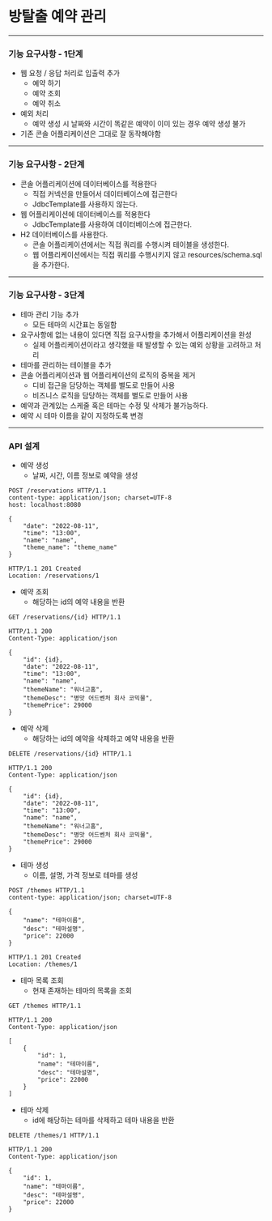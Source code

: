 # 방탈출 예약 관리

---

### 기능 요구사항 - 1단계

- 웹 요청 / 응답 처리로 입출력 추가
  - 예약 하기
  - 예약 조회
  - 예약 취소
- 예외 처리
  - 예약 생성 시 날짜와 시간이 똑같은 예약이 이미 있는 경우 예약 생성 불가
- 기존 콘솔 어플리케이션은 그대로 잘 동작해야함

---

### 기능 요구사항 - 2단계

- 콘솔 어플리케이션에 데이터베이스를 적용한다
  - 직접 커넥션을 만들어서 데이터베이스에 접근한다
  - JdbcTemplate를 사용하지 않는다.
- 웹 어플리케이션에 데이터베이스를 적용한다
  - JdbcTemplate를 사용하여 데이터베이스에 접근한다.
- H2 데이터베이스를 사용한다.
  - 콘솔 어플리케이션에서는 직접 쿼리를 수행시켜 테이블을 생성한다.
  - 웹 어플리케이션에서는 직접 쿼리를 수행시키지 않고 resources/schema.sql을 추가한다.

---

### 기능 요구사항 - 3단계
- 테마 관리 기능 추가
  - 모든 테마의 시간표는 동일함
- 요구사항에 없는 내용이 있다면 직접 요구사항을 추가해서 어플리케이션을 완성
  - 실제 어플리케이션이라고 생각했을 때 발생할 수 있는 예외 상황을 고려하고 처리
- 테마를 관리하는 테이블을 추가
- 콘솔 어플리케이션과 웹 어플리케이션의 로직의 중복을 제거
  - 디비 접근을 담당하는 객체를 별도로 만들어 사용
  - 비즈니스 로직을 담당하는 객체를 별도로 만들어 사용
- 예약과 관계있는 스케줄 혹은 테마는 수정 및 삭제가 불가능하다.
- 예약 시 테마 이름을 같이 지정하도록 변경
---

### API 설계

- 예약 생성
  - 날짜, 시간, 이름 정보로 예약을 생성

```
POST /reservations HTTP/1.1
content-type: application/json; charset=UTF-8
host: localhost:8080

{
    "date": "2022-08-11",
    "time": "13:00",
    "name": "name",
    "theme_name": "theme_name"
}
```
```
HTTP/1.1 201 Created
Location: /reservations/1
```

- 예약 조회
  - 해당하는 id의 예약 내용을 반환
```
GET /reservations/{id} HTTP/1.1
```
```
HTTP/1.1 200 
Content-Type: application/json

{
    "id": {id},
    "date": "2022-08-11",
    "time": "13:00",
    "name": "name",
    "themeName": "워너고홈",
    "themeDesc": "병맛 어드벤처 회사 코믹물",
    "themePrice": 29000
}
```

- 예약 삭제
  - 해당하는 id의 예약을 삭제하고 예약 내용을 반환
```
DELETE /reservations/{id} HTTP/1.1
```
```
HTTP/1.1 200
Content-Type: application/json

{
    "id": {id},
    "date": "2022-08-11",
    "time": "13:00",
    "name": "name",
    "themeName": "워너고홈",
    "themeDesc": "병맛 어드벤처 회사 코믹물",
    "themePrice": 29000
}
```
- 테마 생성
  - 이름, 설명, 가격 정보로 테마를 생성
```
POST /themes HTTP/1.1
content-type: application/json; charset=UTF-8

{
    "name": "테마이름",
    "desc": "테마설명",
    "price": 22000
}
```
```
HTTP/1.1 201 Created
Location: /themes/1
```

- 테마 목록 조회
  - 현재 존재하는 테마의 목록을 조회
```
GET /themes HTTP/1.1
```
```
HTTP/1.1 200 
Content-Type: application/json

[
    {
        "id": 1,
        "name": "테마이름",
        "desc": "테마설명",
        "price": 22000
    }
]
```

- 테마 삭제
  - id에 해당하는 테마를 삭제하고 테마 내용을 반환
```
DELETE /themes/1 HTTP/1.1
```
```
HTTP/1.1 200 
Content-Type: application/json

{
    "id": 1,
    "name": "테마이름",
    "desc": "테마설명",
    "price": 22000
}

```